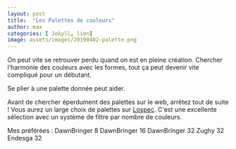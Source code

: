 ```yaml
---
layout: post
title:  "Les Palettes de couleurs"
author: max
categories: [ Jekyll, lien]
image: assets/images/20190402-palette.png
---
```

On peut vite se retrouver perdu quand on est en pleine création. Chercher l'harmonie des couleurs avec les formes, tout ça peut devenir vite compliqué pour un débutant.

Se plier à une palette donnée peut aider.

Avant de chercher éperdument des palettes sur le web, arrêtez tout de suite ! Vous aurez un large choix de palettes sur  <a class="nav-link highlight" target="blank" href="https://lospec.com/palette-list">Lospec</a>. C'est une excellente sélection avec un système de filtre par nombre de couleurs.

Mes préférées :
DawnBringer 8
DawnBringer 16
DawnBringer 32
Zughy 32
Endesga 32

<!--stackedit_data:
eyJoaXN0b3J5IjpbLTE1MTg3ODY4MjUsLTg2NzU3MzM5NywxMT
A2OTc5MDc5LDkwMzU1OTg2MiwtMzk0NDE0NjUyLDE5OTEwMDU1
MTZdfQ==
-->